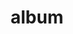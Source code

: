 ---
layout: album
resource: facebook
title: "album"
description: "masonry"
active: gallery
header-img: "img/gallery-bg.jpg"
album-title: "my 9th album"
images:
  - image_path: HQT/quan_ngan/5/737177798454813_407597250_737178038454789_7239323252708820276_n.jpg
  - image_path: HQT/quan_ngan/5/737177825121477_408493738_737178048454788_871976985698158778_n.jpg
  - image_path: HQT/quan_ngan/5/737177871788139_408509858_737178078454785_7193290129257180238_n.jpg
  - image_path: HQT/quan_ngan/5/737177891788137_407590754_737178091788117_4104703452650766353_n.jpg
  - image_path: HQT/quan_ngan/5/752107720295154_416167700_752108106961782_3699927863603518687_n.jpg
  - image_path: HQT/quan_ngan/5/752107723628487_416147121_752108090295117_3012496892347297510_n.jpg
  - image_path: HQT/quan_ngan/5/752107773628482_410827430_742597427912850_4422471342693268978_n.jpg
  - image_path: HQT/quan_ngan/5/752107773628482_416020912_752108123628447_6346166213838952666_n.jpg
  - image_path: HQT/quan_ngan/5/752107793628480_416187922_752108136961779_7150188574719935614_n.jpg
  - image_path: HQT/quan_ngan/5/772552321584027_422364374_767847495387843_1040371015188583351_n.jpg
  - image_path: HQT/quan_ngan/5/772552321584027_422375722_767847598721166_4545971379343294246_n.jpg
  - image_path: HQT/quan_ngan/5/772552321584027_425658735_772553454917247_272974875294081568_n.jpg
---